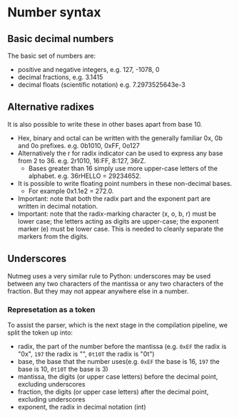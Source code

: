 # Number syntax

## Basic decimal numbers

The basic set of numbers are:

- positive and negative integers, e.g. 127, -1078, 0
- decimal fractions, e.g. 3.1415
- decimal floats (scientific notation) e.g. 7.2973525643e-3

## Alternative radixes

It is also possible to write these in other bases apart from base 10.

- Hex, binary and octal can be written with the generally familiar 0x, 0b and 0o prefixes. e.g. 0b1010, 0xFF, 0o127
- Alternatively the r for radix indicator can be used to express any base from 2 to 36. e.g. 2r1010, 16:FF, 8:127, 36rZ.
  - Bases greater than 16 simply use more upper-case letters of the alphabet. e.g. 36rHELLO = 29234652.
- It is possible to write floating point numbers in these non-decimal bases.
  - For example 0x1.1e2 = 272.0.
- Important: note that both the radix part and the exponent part are written in decimal notation.
- Important: note that the radix-marking character (x, o, b, r) must be lower
  case; the letters acting as digits are upper-case; the exponent marker (e)
  must be lower case. This is needed to cleanly separate the markers from the
  digits.

## Underscores

Nutmeg uses a very similar rule to Python: underscores may be used between any
two characters of the mantissa or any two characters of the fraction. But they
may not appear anywhere else in a number.

### Represetation as a token

To assist the parser, which is the next stage in the compilation pipeline, we 
split the token up into:

- radix, the part of the number before the mantissa (e.g. `0xEF` the radix is "0x", `197` the radix is "", `0t10T` the radix is "0t")
- base, the base that the number uses(e.g. `0xEF` the base is 16, `197` the base is 10, `0t10T` the base is 3)
- mantissa, the digits (or upper case letters) before the decimal point, excluding underscores
- fraction, the digits (or upper case letters) after the decimal point, excluding underscores
- exponent, the radix in decimal notation (int)

